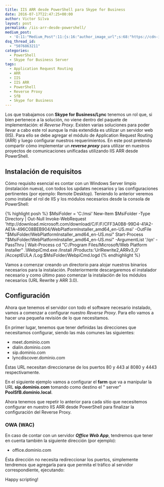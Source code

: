 ```yaml
---
title: IIS ARR desde PowerShell para Skype for Business
date: 2016-07-17T22:47:25+00:00
author: Victor Silva
layout: post
permalink: /iis-arr-desde-powershell/
medium_post:
  - 'O:11:"Medium_Post":11:{s:16:"author_image_url";s:68:"https://cdn-images-1.medium.com/fit/c/200/200/0*Sz3Js055VwE6KyPu.jpg";s:10:"author_url";s:33:"https://medium.com/@vmsilvamolina";s:11:"byline_name";N;s:12:"byline_email";N;s:10:"cross_link";s:2:"no";s:2:"id";s:12:"584f17646134";s:21:"follower_notification";s:3:"yes";s:7:"license";s:19:"all-rights-reserved";s:14:"publication_id";s:2:"-1";s:6:"status";s:6:"public";s:3:"url";s:95:"https://medium.com/@vmsilvamolina/iis-arr-desde-powershell-para-skype-for-business-584f17646134";}'
dsq_thread_id:
  - "5076863211"
categories:
  - PowerShell
  - Skype for Business Server
tags:
  - Application Request Routing
  - ARR
  - IIS
  - IIS ARR
  - PowerShell
  - Reverse Proxy
  - SfB
  - Skype for Business
---
```

Los que trabajamos con **Skype for Business/Lync** tenemos un rol que, si bien pertenece a la solución, no viene dentro del paquete de implementación: el _Reverse Proxy_. Existen varias soluciones para poder llevar a cabo este rol aunque la más extendida es utilizar un servidor web (IIS). Para ello se debe agregar el módulo de Application Request Routing (ARR) y luego configurar nuestros requerimientos. En este post pretendo compartir cómo implementar un **_reverse proxy_** para utilizar en nuestros proyectos de comunicaciones unificadas utilizando IIS ARR desde PowerShell.

## Instalación de requisitos

Cómo requisito esencial es contar con un Windows Server limpio (instalación nueva), con todos los updates necesarios y las configuraciones pertinentes (por ejemplo: Remote Desktop). Teniendo lo anterior veremos como instalar el rol de IIS y los módulos necesarios desde la consola de PowerShell:

{% highlight posh %}
$MsiFolder = 'C:/msi'
New-Item $MsiFolder -Type Directory | Out-Null
Invoke-WebRequest 'http://download.microsoft.com/download/C/F/F/CFF3A0B8-99D4-41A2-AE1A-496C08BEB904/WebPlatformInstaller_amd64_en-US.msi' -OutFile "$MsiFolder/WebPlatformInstaller_amd64_en-US.msi"
Start-Process "$MsiFolder/WebPlatformInstaller_amd64_en-US.msi" -ArgumentList '/qn' -PassThru | Wait-Process
cd "C:/Program Files/Microsoft/Web Platform Installer"
.\WebpiCmd.exe /Install /Products:'UrlRewrite2,ARRv3_0' /AcceptEULA /Log:$MsiFolder/WebpiCmd.logd
{% endhighlight %}

Vamos a comenzar creando un directorio para alojar nuestros binarios necesarios para la instalación. Posteriormente descargaremos el instalador necesario y como último paso comenzar la instalación de los módulos necesarios (URL Rewrite y ARR 3.0).

## Configuración

Ahora que tenemos el servidor con todo el software necesario instalado, vamos a comenzar a configurar nuestro _Reverse Proxy_. Para ello vamos a hacer una pequeña revisión de lo que necesitamos.

En primer lugar, tenemos que tener definidas las direcciones que necesitamos configurar, siendo las más comunes las siguientes:

  * meet.dominio.com
  * dialin.dominio.com
  * sip.dominio.com
  * lyncdiscover.dominio.com

Éstas URL necesitan direccionarse de los puertos 80 y 443 al 8080 y 4443 respectivamente.

En el siguiente ejemplo vamos a configurar el **farm** que va a manipular la URL **sip.dominio.com** tomando como destino el "
server"
 **PoolSfB.dominio.local**.

Ahora tenemos que repetir lo anterior para cada sitio que necesitemos configurar en nuestro IIS ARR desde PowerShell para finalizar la configuración del Reverse Proxy.

### OWA (WAC)

En caso de contar con un servidor **_Office Web App_**, tendremos que tener en cuenta también la siguiente dirección (por ejemplo):

  * office.dominio.com

Ésta dirección no necesita redireccionar los puertos, simplemente tendremos que agregarla para que permita el tráfico al servidor correspondiente, ejecutando:

<script src="https://gist.github.com/vmsilvamolina/8f1e78fe50f52e602d23e5a52330cf4f.js"></script>

Happy scripting!